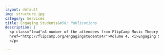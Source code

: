 ```yaml
---
layout: default
img: structure.jpg
category: Services
title: Engaging Students&#58; Publications
description: |
  <p class="lead">A number of the attendees from FlipCamp Music Theory 2013 joined together to form the editorial board for a new project, a crowdsourced ebook on student-centered pedagogy in university-level music courses. The result of that project is <i>Engaging Students: Essays in Music Pedagogy</i>.<br/><br/>The following volumes have been published to date: <br/><br/><a href="http://flipcamp.org/engagingstudents/">Volume 1 (2013)</a><br/><a href="http://flipcamp.org/engagingstudents2/">Volume 2 (2014)</a><br/><a href="http://flipcamp.org/engagingstudents3/">Volume 3 (2015)</a><br/><a
  href="http://flipcamp.org/engagingstudents4/">Volume 4, <i>Engaging Students Through Jazz</i> (2016)</a>
  </p>

---
```

